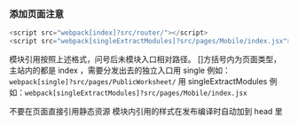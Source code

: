 ### 添加页面注意

```javascript
<script src="webpack[index]?src/router/"></script>
<script src="webpack[singleExtractModules]?src/pages/Mobile/index.jsx"></script>
```

模块引用按照上述格式，问号后未模块入口相对路径。 []方括号内为页面类型，主站内的都是 index ，需要分发出去的独立入口用 single 例如：`webpack[single]?src/pages/PublicWorksheet/`
用 singleExtractModules 例如：`webpack[singleExtractModules]?src/pages/Mobile/index.jsx`

不要在页面直接引用静态资源 模块内引用的样式在发布编译时自动加到 head 里
